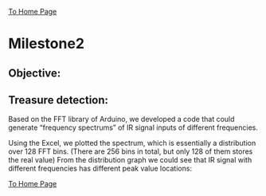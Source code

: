 [To Home Page](./index.md)

# Milestone2

## Objective:

## Treasure detection:

Based on the FFT library of Arduino, we developed a code that could generate “frequency spectrums” of IR signal inputs of different frequencies.

Using the Excel, we plotted the spectrum, which is essentially a distribution over 128 FFT bins. (There are 256 bins in total, but only 128 of them stores the real value) From the distribution graph we could see that IR signal with different frequencies has different peak value locations:


[To Home Page](./index.md)
